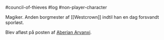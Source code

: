 #council-of-thieves #log #non-player-character

Magiker. Anden borgmester af [[Westcrown]] indtil han en dag forsvandt sporløst.
Blev afløst på posten af [Aberian Arvanxi](Aberian%20Arvanxi.md).
